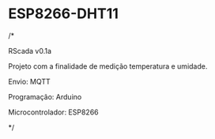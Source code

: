 # ESP8266-DHT11
/*

RScada v0.1a

Projeto com a finalidade de medição temperatura e umidade.

Envio: MQTT

Programação: Arduino

Microcontrolador: ESP8266


*/